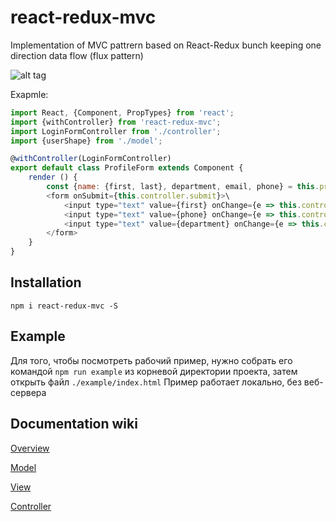 # react-redux-mvc
Implementation of MVC pattrern based on React-Redux bunch keeping one direction data flow (flux pattern)


![alt tag](https://github.com/welljs/react-redux-mvc/blob/master/mvc-scheme.png)


Exapmle:

```javascript 
import React, {Component, PropTypes} from 'react';
import {withController} from 'react-redux-mvc';
import LoginFormController from './controller';
import {userShape} from './model';

@withController(LoginFormController)
export default class ProfileForm extends Component {
	render () {
		const {name: {first, last}, department, email, phone} = this.props;
		<form onSubmit={this.controller.submit}>\
			<input type="text" value={first} onChange={e => this.controller.onInputChange(e, 'name.first')}>
			<input type="text" value={phone} onChange={e => this.controller.onInputChange(e, 'phone')}>
			<input type="text" value={department} onChange={e => this.controller.onInputChange(e, 'department')}>
		</form>
	}
}

```

Installation
------------

`npm i react-redux-mvc -S`


Example
------

Для того, чтобы посмотреть рабочий пример, нужно собрать его командой `npm run example` из корневой директории проекта, затем открыть файл `./example/index.html` Пример работает локально, без веб-сервера


Documentation wiki
-------

[Overview](https://github.com/welljs/react-redux-mvc/wiki/Overview)

[Model](https://github.com/welljs/react-redux-mvc/wiki/Model)

[View](https://github.com/welljs/react-redux-mvc/wiki/View)

[Controller](https://github.com/welljs/react-redux-mvc/wiki/Controller)
